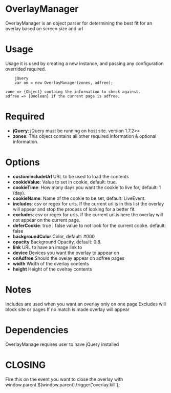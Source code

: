 # OverlayManager

OverlayManager is an object parser for determining the best fit for an overlay based on screen size and url

# Usage
Usage it is used by creating a new instance, and passing any configuration overrided required. 
```	
	jQuery
	var om = new OverlayManager(zones, adfree);
```
	zone => {Object} containg the information to check against. 
	adfree => {Boolean} if the current page is adfree. 

# Required
 * **jQuery**: jQuery must be running on host site. version 1.7.2>=
 * **zones**: This object contains all other required information & optional information.
 

# Options
 * **customIncludeUrl** URL to be used to load the contents
 * **cookieValue**: Value to set in cookie, default: true.
 * **cookieTime**: How many days you want the cookie to live for, default: 1 (day).
 * **cookieName**: Name of the cookie to be set, default: LiveEvent.
 * **includes**: csv or regex for urls. If the current url is in this list the overlay will appear and stop the process of looking for a better fit. 
 * **excludes**: csv or regex for urls. If the current url is here the overlay will not appear on the current page. 
 * **deferCookie**: true | false value to not look for the current cooke. default: false
 * **backgroundColor** Color, default: #000
 * **opacity** Background Opacity, default: 0.8.
 * **link** URL to have an image link to
 * **device** Devices you want the overlay to appear on
 * **onAdfree** Should the ovelay appear on adfree pages
 * **width** Width of the overlay contents
 * **height** Height of the ovelray contents


# Notes
Includes are used when you want an overlay only on one page
Excludes will block site or pages
If no match is made overlay will appear

# Dependencies
OverlayManage requires user to have jQuery installed

# CLOSING
Fire this on the event you want to close the overlay with
window.parent.$(window.parent).trigger('overlay.kill');
